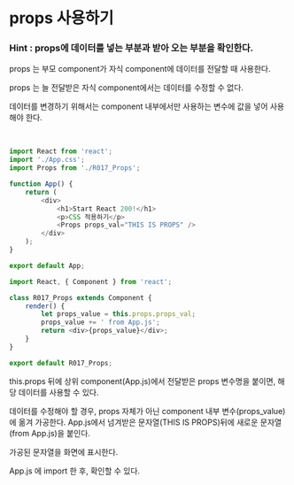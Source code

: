 # props 사용하기

### Hint : props에 데이터를 넣는 부분과 받아 오는 부분을 확인한다.

props 는 부모 component가 자식 component에 데이터를 전달할 때 사용한다.

props 는 늘 전달받은 자식 component에서는 데이터를 수정할 수 없다.

데이터를 변경하기 위해서는 component 내부에서만 사용하는 변수에 값을 넣어 사용해야 한다.

<br>

```js
import React from 'react';
import './App.css';
import Props from './R017_Props';

function App() {
    return (
        <div>
            <h1>Start React 200!</h1>
            <p>CSS 적용하기</p>
            <Props props_val="THIS IS PROPS" />
        </div>
    );
}

export default App;
```

```js
import React, { Component } from 'react';

class R017_Props extends Component {
    render() {
        let props_value = this.props.props_val;
        props_value += ' from App.js';
        return <div>{props_value}</div>;
    }
}

export default R017_Props;
```

this.props 뒤에 상위 component(App.js)에서 전달받은 props 변수명을 붙이면, 해당 데이터를 사용할 수 있다.

데이터를 수정해야 할 경우, props 자체가 아닌 component 내부 변수(props_value)에 옮겨 가공한다. App.js에서 넘겨받은 문자열(THIS IS PROPS)뒤에 새로운 문자열(from App.js)을 붙인다.

가공된 문자열을 화면에 표시한다.

App.js 에 import 한 후, 확인할 수 있다.
